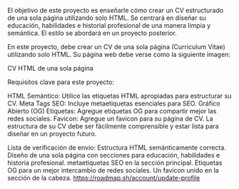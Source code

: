 El objetivo de este proyecto es enseñarle cómo crear un CV estructurado de una sola página utilizando solo HTML. Se centrará en diseñar su educación, habilidades e historial profesional de una manera limpia y semántica. El estilo se abordará en un proyecto posterior.

En este proyecto, debe crear un CV de una sola página (Curriculum Vitae) utilizando solo HTML. Su página web debe verse como la siguiente imagen:

CV HTML de una sola página

Requisitos clave para este proyecto:

HTML Semántico: Utilice las etiquetas HTML apropiadas para estructurar su CV.
Meta Tags SEO: Incluye metaetiquetas esenciales para SEO.
Gráfico Abierto (OG) Etiquetas: Agregue etiquetas OG para compartir mejor las redes sociales.
Favicon: Agregue un favicon para su página de CV.
La estructura de su CV debe ser fácilmente comprensible y estar lista para diseñar en un proyecto futuro.

Lista de verificación de envío:
Estructura HTML semánticamente correcta.
Diseño de una sola página con secciones para educación, habilidades e historia profesional.
metaetiquetas SEO en la sección principal.
Etiquetas OG para un mejor intercambio de redes sociales.
Un favicon unido en la sección de la cabeza.
https://roadmap.sh/account/update-profile
